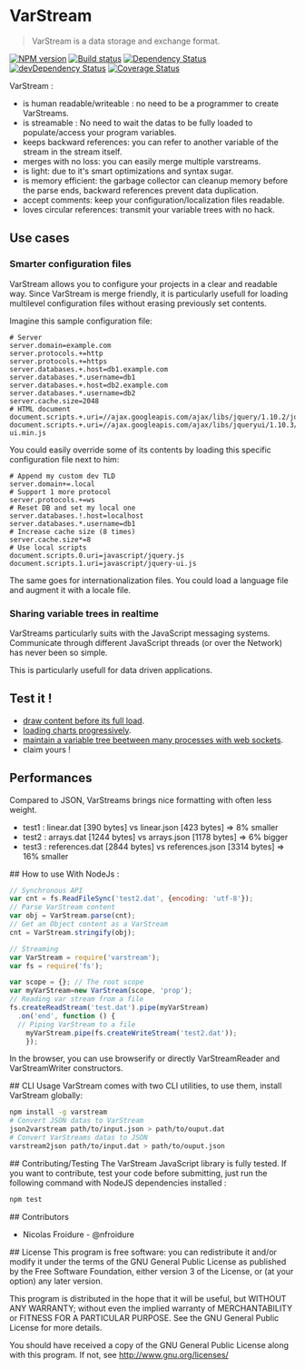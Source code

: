 # VarStream
> VarStream is a data storage and exchange format.

[![NPM version](https://badge.fury.io/js/varstream.png)](https://npmjs.org/package/varstream) [![Build status](https://secure.travis-ci.org/nfroidure/VarStream.png)](https://travis-ci.org/nfroidure/VarStream) [![Dependency Status](https://david-dm.org/nfroidure/VarStream.png)](https://david-dm.org/nfroidure/VarStream) [![devDependency Status](https://david-dm.org/nfroidure/VarStream/dev-status.png)](https://david-dm.org/nfroidure/VarStream#info=devDependencies) [![Coverage Status](https://coveralls.io/repos/nfroidure/VarStream/badge.png?branch=master)](https://coveralls.io/r/nfroidure/VarStream?branch=master)

VarStream :
* is human readable/writeable : no need to be a programmer to create VarStreams.
* is streamable : No need to wait the datas to be fully loaded to
 populate/access your program variables.
* keeps backward references: you can refer to another variable of the stream
 in the stream itself.
* merges with no loss: you can easily merge multiple varstreams.
* is light: due to it's smart optimizations and syntax sugar.
* is memory efficient: the garbage collector can cleanup memory before the parse
 ends, backward references prevent data duplication.
* accept comments: keep your configuration/localization files readable.
* loves circular references: transmit your variable trees with no hack.

## Use cases

### Smarter configuration files
VarStream allows you to configure your projects in a clear and readable way.
 Since VarStream is merge friendly, it is particularly usefull for loading
 multilevel configuration files without erasing previously set contents.

Imagine this sample configuration file:

```
# Server
server.domain=example.com
server.protocols.+=http
server.protocols.+=https
server.databases.+.host=db1.example.com
server.databases.*.username=db1
server.databases.+.host=db2.example.com
server.databases.*.username=db2
server.cache.size=2048
# HTML document
document.scripts.+.uri=//ajax.googleapis.com/ajax/libs/jquery/1.10.2/jquery.min.js
document.scripts.+.uri=//ajax.googleapis.com/ajax/libs/jqueryui/1.10.3/jquery-ui.min.js
```

You could easily override some of its contents by loading this specific
 configuration file next to him:

```
# Append my custom dev TLD
server.domain+=.local
# Support 1 more protocol
server.protocols.+=ws
# Reset DB and set my local one
server.databases.!.host=localhost
server.databases.*.username=db1
# Increase cache size (8 times)
server.cache.size*=8
# Use local scripts
document.scripts.0.uri=javascript/jquery.js
document.scripts.1.uri=javascript/jquery-ui.js
```

The same goes for internationalization files. You could load a language file and
 augment it with a locale file.

### Sharing variable trees in realtime
VarStreams particularly suits with the JavaScript messaging systems. Communicate
 through different JavaScript threads (or over the Network) has never been so
 simple.

This is particularly usefull for data driven applications.

## Test it !
* [draw content before its full load](http://server.elitwork.com/experiments/pagestream/index.html).
* [loading charts progressively](http://server.elitwork.com/experiments/chartstream/index.html).
* [maintain a variable tree beetween many processes with web sockets](https://github.com/nfroidure/WebSockIPC).
* claim yours !

## Performances
Compared to JSON, VarStreams brings nice formatting with often less weight.
* test1 : linear.dat [390 bytes] vs linear.json [423 bytes] => 8% smaller
* test2 : arrays.dat [1244 bytes] vs arrays.json [1178 bytes] => 6% bigger
* test3 : references.dat [2844 bytes] vs references.json [3314 bytes] => 16% smaller

## How to use
With NodeJs :
```js
// Synchronous API
var cnt = fs.ReadFileSync('test2.dat', {encoding: 'utf-8'});
// Parse VarStream content
var obj = VarStream.parse(cnt);
// Get an Object content as a VarStream
cnt = VarStream.stringify(obj);

// Streaming
var VarStream = require('varstream');
var fs = require('fs');

var scope = {}; // The root scope
var myVarStream=new VarStream(scope, 'prop');
// Reading var stream from a file
fs.createReadStream('test.dat').pipe(myVarStream)
  .on('end', function () {
  // Piping VarStream to a file
	myVarStream.pipe(fs.createWriteStream('test2.dat'));
	});
```

In the browser, you can use browserify or directly VarStreamReader and
 VarStreamWriter constructors.

## CLI Usage
VarStream comes with two CLI utilities, to use them, install VarStream globally:
```sh
npm install -g varstream
# Convert JSON datas to VarStream
json2varstream path/to/input.json > path/to/ouput.dat
# Convert VarStreams datas to JSON
varstream2json path/to/input.dat > path/to/ouput.json
```

## Contributing/Testing
The VarStream JavaScript library is fully tested. If you want to contribute,
 test your code before submitting, just run the following command with
 NodeJS dependencies installed :
```js
npm test
```

## Contributors
* Nicolas Froidure - @nfroidure

## License
This program is free software: you can redistribute it and/or modify it under the terms of the GNU General Public License as published by the Free Software Foundation, either version 3 of the License, or (at your option) any later version.

This program is distributed in the hope that it will be useful, but WITHOUT ANY WARRANTY; without even the implied warranty of MERCHANTABILITY or FITNESS FOR A PARTICULAR PURPOSE.  See the GNU General Public License for more details.

You should have received a copy of the GNU General Public License along with this program.  If not, see <http://www.gnu.org/licenses/>
